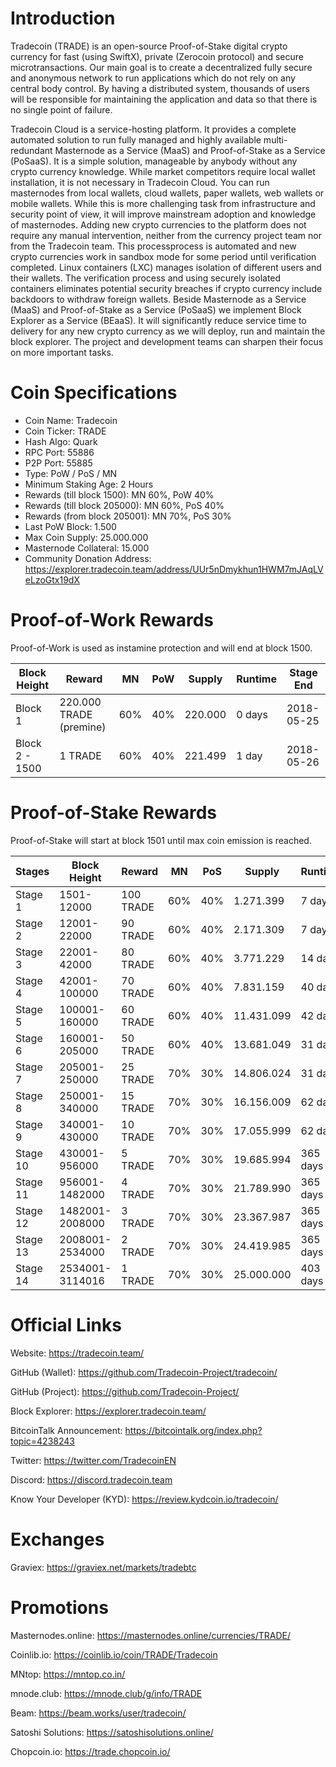 # Introduction

Tradecoin (TRADE) is an open-source Proof-of-Stake digital crypto currency for
fast (using SwiftX), private (Zerocoin protocol) and secure microtransactions.
Our main goal is to create a decentralized fully secure and anonymous network
to run applications which do not rely on any central body control. By having a
distributed system, thousands of users will be responsible for maintaining the
application and data so that there is no single point of failure.

Tradecoin Cloud is a service-hosting platform. It provides a complete automated
solution to run fully managed and highly available multi-redundant Masternode
as a Service (MaaS) and Proof-of-Stake as a Service (PoSaaS). It is a simple
solution, manageable by anybody without any crypto currency knowledge. While
market competitors require local wallet installation, it is not necessary in
Tradecoin Cloud. You can run masternodes from local wallets, cloud wallets, paper
wallets, web wallets or mobile wallets. While this is more challenging task
from infrastructure and security point of view, it will improve mainstream
adoption and knowledge of masternodes. Adding new crypto currencies to the
platform does not require any manual intervention, neither from the currency
project team nor from the Tradecoin team. This processprocess is automated and new
crypto currencies work in sandbox mode for some period until verification
completed. Linux containers (LXC) manages isolation of different users and
their wallets. The verification process and using securely isolated containers
eliminates potential security breaches if crypto currency include backdoors to
withdraw foreign wallets. Beside Masternode as a Service (MaaS) and
Proof-of-Stake as a Service (PoSaaS) we implement Block Explorer as a Service
(BEaaS). It will significantly reduce service time to delivery for any new
crypto currency as we will deploy, run and maintain the block explorer. The
project and development teams can sharpen their focus on more important tasks.

# Coin Specifications

* Coin Name: Tradecoin
* Coin Ticker: TRADE
* Hash Algo: Quark
* RPC Port: 55886
* P2P Port: 55885
* Type: PoW / PoS / MN
* Minimum Staking Age: 2 Hours
* Rewards (till block 1500): MN 60%, PoW 40%
* Rewards (till block 205000): MN 60%, PoS 40%
* Rewards (from block 205001): MN 70%, PoS 30%
* Last PoW Block: 1.500
* Max Coin Supply: 25.000.000
* Masternode Collateral: 15.000
* Community Donation Address: https://explorer.tradecoin.team/address/UUr5nDmykhun1HWM7mJAqLVeLzoGtx19dX

# Proof-of-Work Rewards

Proof-of-Work is used as instamine protection and will end at block 1500.

Block Height   | Reward                 | MN  | PoW | Supply  | Runtime | Stage End
---------------|------------------------|-----|-----|---------|---------|-----------
Block 1        | 220.000 TRADE (premine) | 60% | 40% | 220.000 | 0 days  | 2018-05-25
Block 2 - 1500 |       1 TRADE           | 60% | 40% | 221.499 | 1 day   | 2018-05-26

# Proof-of-Stake Rewards

Proof-of-Stake will start at block 1501 until max coin emission is reached.

Stages   | Block Height    | Reward   | MN  | PoS | Supply     | Runtime  | Stage End
---------|-----------------|----------|-----|-----|------------|----------|-----------
Stage 1  |      1501-12000 | 100 TRADE | 60% | 40% |  1.271.399 |   7 days | 2018-06-02
Stage 2  |     12001-22000 |  90 TRADE | 60% | 40% |  2.171.309 |   7 days | 2018-06-09
Stage 3  |     22001-42000 |  80 TRADE | 60% | 40% |  3.771.229 |  14 days | 2018-06-23
Stage 4  |    42001-100000 |  70 TRADE | 60% | 40% |  7.831.159 |  40 days | 2018-08-02
Stage 5  |   100001-160000 |  60 TRADE | 60% | 40% | 11.431.099 |  42 days | 2018-09-13
Stage 6  |   160001-205000 |  50 TRADE | 60% | 40% | 13.681.049 |  31 days | 2018-10-14
Stage 7  |   205001-250000 |  25 TRADE | 70% | 30% | 14.806.024 |  31 days | 2018-11-14
Stage 8  |   250001-340000 |  15 TRADE | 70% | 30% | 16.156.009 |  62 days | 2019-01-15
Stage 9  |   340001-430000 |  10 TRADE | 70% | 30% | 17.055.999 |  62 days | 2019-03-18
Stage 10 |   430001-956000 |   5 TRADE | 70% | 30% | 19.685.994 | 365 days | 2020-03-17
Stage 11 |  956001-1482000 |   4 TRADE | 70% | 30% | 21.789.990 | 365 days | 2021-03-17
Stage 12 | 1482001-2008000 |   3 TRADE | 70% | 30% | 23.367.987 | 365 days | 2022-03-17
Stage 13 | 2008001-2534000 |   2 TRADE | 70% | 30% | 24.419.985 | 365 days | 2023-03-17
Stage 14 | 2534001-3114016 |   1 TRADE | 70% | 30% | 25.000.000 | 403 days | 2024-04-23

# Official Links

Website: https://tradecoin.team/

GitHub (Wallet): https://github.com/Tradecoin-Project/tradecoin/

GitHub (Project): https://github.com/Tradecoin-Project/

Block Explorer: https://explorer.tradecoin.team/

BitcoinTalk Announcement: https://bitcointalk.org/index.php?topic=4238243

Twitter: https://twitter.com/TradecoinEN

Discord: https://discord.tradecoin.team

Know Your Developer (KYD): https://review.kydcoin.io/tradecoin/

# Exchanges

Graviex: https://graviex.net/markets/tradebtc

# Promotions

Masternodes.online: https://masternodes.online/currencies/TRADE/

Coinlib.io: https://coinlib.io/coin/TRADE/Tradecoin

MNtop: https://mntop.co.in/

mnode.club: https://mnode.club/g/info/TRADE

Beam: https://beam.works/user/tradecoin/

Satoshi Solutions: https://satoshisolutions.online/

Chopcoin.io: https://trade.chopcoin.io/
